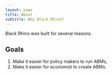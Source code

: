 ```yaml
---
layout: page
title: About
subtitle: Why Black Rhino?
---
```


Black Rhino was built for several reasons.

## Goals
1. Make it easier for policy makers to run ABMs,
2. Make it easier for economist to create ABMs.
